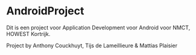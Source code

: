AndroidProject
==============
Dit is een project voor Application Development voor Android voor NMCT, HOWEST Kortrijk.

Project by Anthony Couckhuyt, Tijs de Lameillieure & Mattias Plaisier
